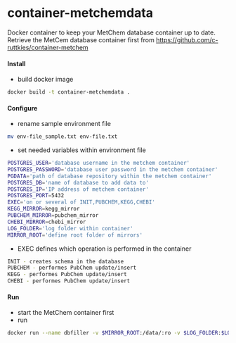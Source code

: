 # container-metchemdata
Docker container to keep your MetChem database container up to date. Retrieve the MetCem database container first from https://github.com/c-ruttkies/container-metchem


#### Install

- build docker image
```bash
docker build -t container-metchemdata .
```

#### Configure

- rename sample environment file
```bash
mv env-file_sample.txt env-file.txt
```

- set needed variables within environment file
```bash
POSTGRES_USER='database username in the metchem container'
POSTGRES_PASSWORD='database user password in the metchem container'
PGDATA='path of database repository within the metchem container'
POSTGRES_DB='name of database to add data to'
POSTGRES_IP='IP address of metchem container'
POSTGRES_PORT=5432
EXEC='on or several of INIT,PUBCHEM,KEGG,CHEBI'
KEGG_MIRROR=kegg_mirror
PUBCHEM_MIRROR=pubchem_mirror
CHEBI_MIRROR=chebi_mirror
LOG_FOLDER='log folder within container'
MIRROR_ROOT='define root folder of mirrors'
```
- EXEC defines which operation is performed in the container
```bash
INIT - creates schema in the database
PUBCHEM - performes PubChem update/insert
KEGG - performes PubChem update/insert
CHEBI - performes PubChem update/insert
```

#### Run

- start the MetChem container first
- run 
```bash
docker run --name dbfiller -v $MIRROR_ROOT:/data/:ro -v $LOG_FOLDER:$LOG_FOLDER --env-file env-file.txt -d container-dbfiller
```
